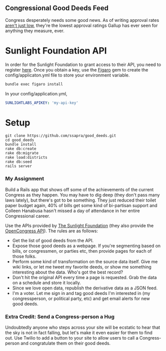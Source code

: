 ## Congressional Good Deeds Feed

Congress desperately needs some good news. As of writing approval rates [aren't just low](http://www.gallup.com/poll/171710/public-faith-congress-falls-again-hits-historic-low.aspx), they're the lowest approval ratings Gallup has ever seen for anything they measure, ever.

# Sunlight Foundation API

In order for the Sunlight Foundation to grant access to their API, you need to register [here](https://sunlightfoundation.com/api/accounts/register/). Once you obtain a key, use the [Figaro](https://github.com/laserlemon/figaro) gem to create the config/applicaton.yml file to store your environment variable.

```bash
bundle exec figaro install
```

In your config/application.yml,
```yml
SUNLIGHTLABS_APIKEY: 'my-api-key'
```

# Setup
```
git clone https://github.com/ssapra/good_deeds.git
cd good_deeds
bundle install
rake db:create
rake db:migrate
rake load:districts
rake db:seed
rails server
```

### My Assignment

Build a Rails app that shows off some of the achievements of the current Congress as they happen. You may have to dig deep (they don't pass many laws lately), but there's got to be something. They just reduced their toilet paper budget again, 40% of bills get some kind of bi-partisan support and Colleen Hanabusa hasn't missed a day of attendance in her entire Congressional career.

Use the APIs provided by [The Sunlight Foundation](https://sunlightfoundation.com/api/) (they also provide the [OpenCongress API](http://www.opencongress.org/api)). The rules are as follows:

* Get the list of good deeds from the API.
* Expose those good deeds as a webpage. If you're segmenting based on bills, or congressmen, or parties etc, then provide pages for each of those folks.
* Perform some kind of transformation on the source data itself. Give me wiki links, or let me tweet my favorite deeds, or show me something interesting about the data. Who's got the best record?
* Don't hit the original API every time a page is requested. Grab the data on a schedule and store it locally.
* Since we love open data, republish the derivative data as a JSON feed.
* I'm a voter. Let me sign in and tag good deeds I'm interested in (my congressperson, or political party, etc) and get email alerts for new good deeds.

### Extra Credit: Send a Congress-person a Hug

Undoubtedly anyone who steps across your site will be ecstatic to hear that the sky is not in fact falling, but let's make it even easier for them to find out. Use Twilio to add a button to your site to allow users to call a Congress-person and congratulate them on their good deeds.

